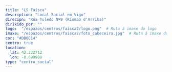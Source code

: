 ```yaml
---
title: "LS Faísca"
description: "Local Social em Vigo"
direcipn: "Rúa Toledo Nº9 (Riomao d'Arriba)"
dirixido_por: ""
logo:  "/espazos/centros/faisca2/logo.png"  # Ruta á imaxe do logo
imaxe: "/espazos/centros/faisca2/foto_cabeceira.jpg"  # Ruta á imaxe de fondo
cor: "#DB0C14"
centro: true
location:
  lat: 42.232712
  lon: -8.699988
type: "centro_social"
---
```

